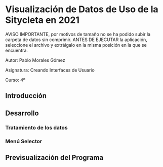 # Visualización de Datos de Uso de la Sitycleta en 2021

AVISO IMPORTANTE, por motivos de tamaño no se ha podido subir la carpeta de datos sin comprimir. ANTES DE EJECUTAR la aplicación, seleccione el archivo y extráigalo en la misma posición en la que se encuentra.

Autor: Pablo Morales Gómez

Asignatura: Creando Interfaces de Usuario

Curso: 4º


## Introducción


## Desarrollo

### Tratamiento de los datos

### Menú Selector


## Previsualización del Programa
